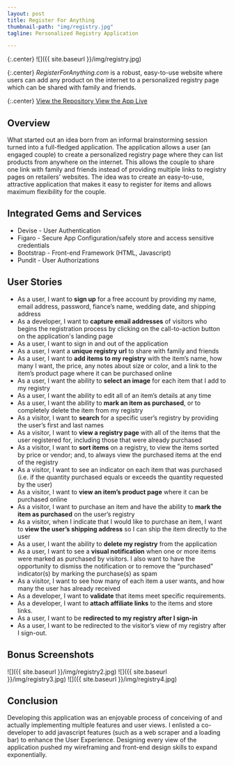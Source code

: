 ```yaml
---
layout: post
title: Register For Anything
thumbnail-path: "img/registry.jpg"
tagline: Personalized Registry Application

---
```

{:.center}
![]({{ site.baseurl }}/img/registry.jpg)

{:.center}
_RegisterForAnything.com_ is a robust, easy-to-use website where users can add any product on the internet to a personalized registry page which can be shared with family and friends.

{:.center}
<a href="https://github.com/comfortcode/registry" target="_blank" class="button">View the Repository
  <i class="fa fa-fw fa-github"></i>
</a>
<a href="http://www.registerforanything.com/" target="_blank" class="button">View the App Live
  <i class="fa fa-fw fa-external-link-square"></i>
</a>

## Overview
What started out an idea born from an informal brainstorming session turned into a full-fledged application. The application allows a user (an engaged couple) to create a personalized registry page where they can list products from anywhere on the internet. This allows the couple to share one link with family and friends instead of providing multiple links to registry pages on retailers’ websites. The idea was to create an easy-to-use, attractive application that makes it easy to register for items and allows maximum flexibility for the couple. 

## Integrated Gems and Services
* Devise - User Authentication
* Figaro - Secure App Configuration/safely store and access sensitive credentials
* Bootstrap - Front-end Framework (HTML, Javascript)
* Pundit - User Authorizations

## User Stories
* As a user, I want to **sign up** for a free account by providing my name, email address, password, fiance’s name, wedding date, and shipping address
* As a developer, I want to **capture email addresses** of visitors who begins the registration process by clicking on the call-to-action button on the application's landing page
* As a user, I want to sign in and out of the application
* As a user, I want a **unique registry url** to share with family and friends 
* As a user, I want to **add items to my registry** with the item’s name, how many I want, the price, any notes about size or color, and a link to the item’s product page where it can be purchased online
* As a user, I want the ability to **select an image** for each item that I add to my registry
* As a user, I want the ability to edit all of an item’s details at any time
* As a user, I want the ability to **mark an item as purchased**, or to completely delete the item from my registry 
* As a visitor, I want to **search** for a specific user’s registry by providing the user’s first and last names
* As a visitor, I want to **view a registry page** with all of the items that the user registered for, including those that were already purchased
* As a visitor, I want to **sort items** on a registry, to view the items sorted by price or vendor; and, to always view the purchased items at the end of the registry
* As a visitor, I want to see an indicator on each item that was purchased (i.e. if the quantity  purchased equals or exceeds the quantity requested by the user)
* As a visitor, I want to **view an item’s product page** where it can be purchased online
* As a visitor, I want to purchase an item and have the ability to **mark the item as purchased** on the user’s registry
* As a visitor, when I indicate that I would like to purchase an item, I want to **view the user’s shipping address** so I can ship the item directly to the user 
* As a user, I want the ability to **delete my registry** from the application
* As a user, I want to see a **visual notification** when one or more items were marked as purchased by visitors. I also want to have the opportunity to dismiss the notification or to remove the “purchased” indicator(s) by marking the purchase(s) as spam 
* As a visitor, I want to see how many of each item a user wants, and how many the user has already received
* As a developer, I want to **validate** that items meet specific requirements.
* As a developer, I want to **attach affiliate links** to the items and store links.
 * As a user, I want to be **redirected to my registry after I sign-in**
 * As a user, I want to be redirected to the visitor’s view of my registry after I sign-out.

## Bonus Screenshots
![]({{ site.baseurl }}/img/registry2.jpg)
![]({{ site.baseurl }}/img/registry3.jpg)
![]({{ site.baseurl }}/img/registry4.jpg)


## Conclusion
Developing this application was an enjoyable process of conceiving of and actually implementing multiple features and user views. I enlisted a co-developer to add javascript features (such as a web scraper and a loading bar) to enhance the User Experience. Designing every view of the application pushed my wireframing and front-end design skills to expand exponentially.